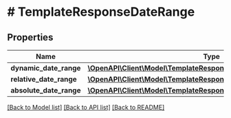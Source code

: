 # # TemplateResponseDateRange

## Properties

Name | Type | Description | Notes
------------ | ------------- | ------------- | -------------
**dynamic_date_range** | [**\OpenAPI\Client\Model\TemplateResponseDateRangeDynamicDateRange**](TemplateResponseDateRangeDynamicDateRange.md) |  | [optional]
**relative_date_range** | [**\OpenAPI\Client\Model\TemplateResponseDateRangeRelativeDateRange**](TemplateResponseDateRangeRelativeDateRange.md) |  | [optional]
**absolute_date_range** | [**\OpenAPI\Client\Model\TemplateResponseDateRangeAbsoluteDateRange**](TemplateResponseDateRangeAbsoluteDateRange.md) |  | [optional]

[[Back to Model list]](../../README.md#models) [[Back to API list]](../../README.md#endpoints) [[Back to README]](../../README.md)
